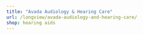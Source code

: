 ```yaml
---
title: "Avada Audiology & Hearing Care"
url: /longview/avada-audiology-and-hearing-care/
shop: hearing aids
---
```


